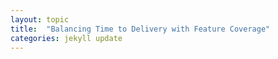 ```yaml
---
layout: topic
title:  "Balancing Time to Delivery with Feature Coverage"
categories: jekyll update
---
```


